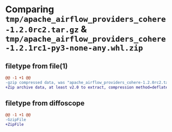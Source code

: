 # Comparing `tmp/apache_airflow_providers_cohere-1.2.0rc2.tar.gz` & `tmp/apache_airflow_providers_cohere-1.2.1rc1-py3-none-any.whl.zip`

## filetype from file(1)

```diff
@@ -1 +1 @@
-gzip compressed data, was "apache_airflow_providers_cohere-1.2.0rc2.tar", last modified: Tue Apr 30 11:21:18 2024, max compression
+Zip archive data, at least v2.0 to extract, compression method=deflate
```

## filetype from diffoscope

```diff
@@ -1 +1 @@
-GzipFile
+ZipFile
```

